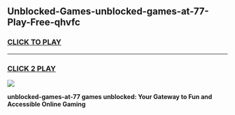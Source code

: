 
## Unblocked-Games-unblocked-games-at-77-Play-Free-qhvfc
<h3>
<a href="https://premium76.site?title=unblocked-games-at-77&ref=18A1">CLICK TO PLAY</a></h3>
<hr>

<h3>
<a href="https://premium76.site?title=unblocked-games-at-77&ref=18A1">CLICK 2 PLAY</a>
  
</h3>

<a href="https://premium76.site?title=unblocked-games-at-77&ref=18A1"><img src="https://clearcache.store/games.png"></a>


**unblocked-games-at-77 games unblocked: Your Gateway to Fun and Accessible Online Gaming**
